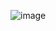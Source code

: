 
![image](https://user-images.githubusercontent.com/80463142/123510156-9e9b4300-d682-11eb-8b69-6dd8857aba44.png)
